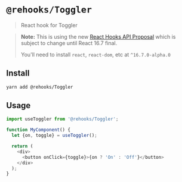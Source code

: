 # `@rehooks/Toggler`

> React hook for Toggler

> **Note:** This is using the new [React Hooks API Proposal](https://reactjs.org/docs/hooks-intro.html)
> which is subject to change until React 16.7 final.
>
> You'll need to install `react`, `react-dom`, etc at `^16.7.0-alpha.0`

## Install

```sh
yarn add @rehooks/Toggler
```

## Usage

```js
import useToggler from '@rehooks/Toggler';

function MyComponent() {
  let {on, toggle} = useToggler();

  return (
    <div>
      <button onClick={toggle}>{on ? 'On' : 'Off'}</button>
    </div>
  );
}
```
